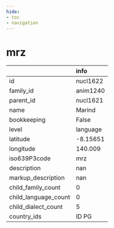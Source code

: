 ```yaml
---
hide:
- toc
- navigation
---
```

# mrz
|                      | info     |
|:---------------------|:---------|
| id                   | nucl1622 |
| family_id            | anim1240 |
| parent_id            | nucl1621 |
| name                 | Marind   |
| bookkeeping          | False    |
| level                | language |
| latitude             | -8.15651 |
| longitude            | 140.009  |
| iso639P3code         | mrz      |
| description          | nan      |
| markup_description   | nan      |
| child_family_count   | 0        |
| child_language_count | 0        |
| child_dialect_count  | 5        |
| country_ids          | ID PG    |